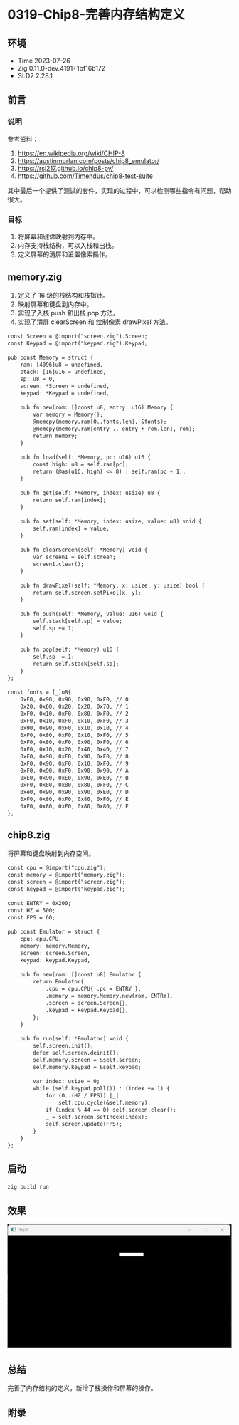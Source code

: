 # 0319-Chip8-完善内存结构定义

## 环境

- Time 2023-07-26
- Zig 0.11.0-dev.4191+1bf16b172
- SLD2 2.28.1

## 前言

### 说明

参考资料：

1. <https://en.wikipedia.org/wiki/CHIP-8>
2. <https://austinmorlan.com/posts/chip8_emulator/>
3. <https://rsj217.github.io/chip8-py/>
4. <https://github.com/Timendus/chip8-test-suite>

其中最后一个提供了测试的套件，实现的过程中，可以检测哪些指令有问题，帮助很大。

### 目标

1. 将屏幕和键盘映射到内存中。
2. 内存支持栈结构，可以入栈和出栈。
3. 定义屏幕的清屏和设置像素操作。

## memory.zig

1. 定义了 16 级的栈结构和栈指针。
2. 映射屏幕和键盘到内存中。
3. 实现了入栈 push 和出栈 pop 方法。
4. 实现了清屏 clearScreen 和 绘制像素 drawPixel 方法。

```zig
const Screen = @import("screen.zig").Screen;
const Keypad = @import("keypad.zig").Keypad;

pub const Memory = struct {
    ram: [4096]u8 = undefined,
    stack: [16]u16 = undefined,
    sp: u8 = 0,
    screen: *Screen = undefined,
    keypad: *Keypad = undefined,

    pub fn new(rom: []const u8, entry: u16) Memory {
        var memory = Memory{};
        @memcpy(memory.ram[0..fonts.len], &fonts);
        @memcpy(memory.ram[entry .. entry + rom.len], rom);
        return memory;
    }

    pub fn load(self: *Memory, pc: u16) u16 {
        const high: u8 = self.ram[pc];
        return (@as(u16, high) << 8) | self.ram[pc + 1];
    }

    pub fn get(self: *Memory, index: usize) u8 {
        return self.ram[index];
    }

    pub fn set(self: *Memory, index: usize, value: u8) void {
        self.ram[index] = value;
    }

    pub fn clearScreen(self: *Memory) void {
        var screen1 = self.screen;
        screen1.clear();
    }

    pub fn drawPixel(self: *Memory, x: usize, y: usize) bool {
        return self.screen.setPixel(x, y);
    }

    pub fn push(self: *Memory, value: u16) void {
        self.stack[self.sp] = value;
        self.sp += 1;
    }

    pub fn pop(self: *Memory) u16 {
        self.sp -= 1;
        return self.stack[self.sp];
    }
};

const fonts = [_]u8{
    0xF0, 0x90, 0x90, 0x90, 0xF0, // 0
    0x20, 0x60, 0x20, 0x20, 0x70, // 1
    0xF0, 0x10, 0xF0, 0x80, 0xF0, // 2
    0xF0, 0x10, 0xF0, 0x10, 0xF0, // 3
    0x90, 0x90, 0xF0, 0x10, 0x10, // 4
    0xF0, 0x80, 0xF0, 0x10, 0xF0, // 5
    0xF0, 0x80, 0xF0, 0x90, 0xF0, // 6
    0xF0, 0x10, 0x20, 0x40, 0x40, // 7
    0xF0, 0x90, 0xF0, 0x90, 0xF0, // 8
    0xF0, 0x90, 0xF0, 0x10, 0xF0, // 9
    0xF0, 0x90, 0xF0, 0x90, 0x90, // A
    0xE0, 0x90, 0xE0, 0x90, 0xE0, // B
    0xF0, 0x80, 0x80, 0x80, 0xF0, // C
    0xe0, 0x90, 0x90, 0x90, 0xE0, // D
    0xF0, 0x80, 0xF0, 0x80, 0xF0, // E
    0xF0, 0x80, 0xF0, 0x80, 0x80, // F
};
```

## chip8.zig

将屏幕和键盘映射到内存空间。

```zig
const cpu = @import("cpu.zig");
const memory = @import("memory.zig");
const screen = @import("screen.zig");
const keypad = @import("keypad.zig");

const ENTRY = 0x200;
const HZ = 500;
const FPS = 60;

pub const Emulator = struct {
    cpu: cpu.CPU,
    memory: memory.Memory,
    screen: screen.Screen,
    keypad: keypad.Keypad,

    pub fn new(rom: []const u8) Emulator {
        return Emulator{
            .cpu = cpu.CPU{ .pc = ENTRY },
            .memory = memory.Memory.new(rom, ENTRY),
            .screen = screen.Screen{},
            .keypad = keypad.Keypad{},
        };
    }

    pub fn run(self: *Emulator) void {
        self.screen.init();
        defer self.screen.deinit();
        self.memory.screen = &self.screen;
        self.memory.keypad = &self.keypad;

        var index: usize = 0;
        while (self.keypad.poll()) : (index += 1) {
            for (0..(HZ / FPS)) |_|
                self.cpu.cycle(&self.memory);
            if (index % 44 == 0) self.screen.clear();
            _ = self.screen.setIndex(index);
            self.screen.update(FPS);
        }
    }
};
```

## 启动

`zig build run`

## 效果

![窗口][1]

## 总结

完善了内存结构的定义，新增了栈操作和屏幕的操作。

[1]: ../202305/images/screen.png

## 附录
